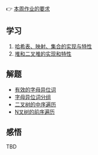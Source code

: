 👉 [本周作业的要求](./homework.md)

## 学习

1. [哈希表、映射、集合的实现与特性](./hash-map-set.md)
2. [堆和二叉堆的实现和特性](./heap.md)

## 解题

- [有效的字母异位词](./../leetcode/242_valid-anagram.md)
- [字母异位词分组](./../leetcode/49_group-anagrams.md)
- [二叉树的中序遍历](./../leetcode/94_binary-tree-inorder-traversal.md)
- [N叉树的前序遍历](./../leetcode/589_n-ary-tree-preorder-traversal.md)

## 感悟

TBD
